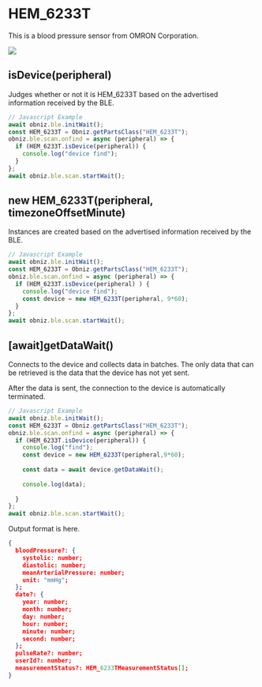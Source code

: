 # HEM_6233T
This is a blood pressure sensor from OMRON Corporation.

![](./image.jpg)
## isDevice(peripheral)

Judges whether or not it is HEM_6233T based on the advertised information received by the BLE.
```javascript
// Javascript Example
await obniz.ble.initWait();
const HEM_6233T = Obniz.getPartsClass("HEM_6233T");
obniz.ble.scan.onfind = async (peripheral) => {
  if (HEM_6233T.isDevice(peripheral)) {
    console.log("device find");
  }
};
await obniz.ble.scan.startWait();

```

## new HEM_6233T(peripheral, timezoneOffsetMinute)

Instances are created based on the advertised information received by the BLE.

```javascript
// Javascript Example
await obniz.ble.initWait();
const HEM_6233T = Obniz.getPartsClass("HEM_6233T");
obniz.ble.scan.onfind = async (peripheral) => {
  if (HEM_6233T.isDevice(peripheral) ) {
    console.log("device find");
    const device = new HEM_6233T(peripheral, 9*60);
  }
};
await obniz.ble.scan.startWait();

```


## [await]getDataWait()

Connects to the device and collects data in batches.
The only data that can be retrieved is the data that the device has not yet sent.

After the data is sent, the connection to the device is automatically terminated.



```javascript
// Javascript Example
await obniz.ble.initWait();
const HEM_6233T = Obniz.getPartsClass("HEM_6233T");
obniz.ble.scan.onfind = async (peripheral) => {
  if (HEM_6233T.isDevice(peripheral)) {
    console.log("find");
    const device = new HEM_6233T(peripheral,9*60);
    
    const data = await device.getDataWait();
    
    console.log(data);
   
  }
};
await obniz.ble.scan.startWait();

```


Output format is here. 

```json
{
  bloodPressure?: {
    systolic: number;
    diastolic: number;
    meanArterialPressure: number;
    unit: "mmHg";
  };
  date?: {
    year: number;
    month: number;
    day: number;
    hour: number;
    minute: number;
    second: number;
  };
  pulseRate?: number;
  userId?: number;
  measurementStatus?: HEM_6233TMeasurementStatus[];
}
```
